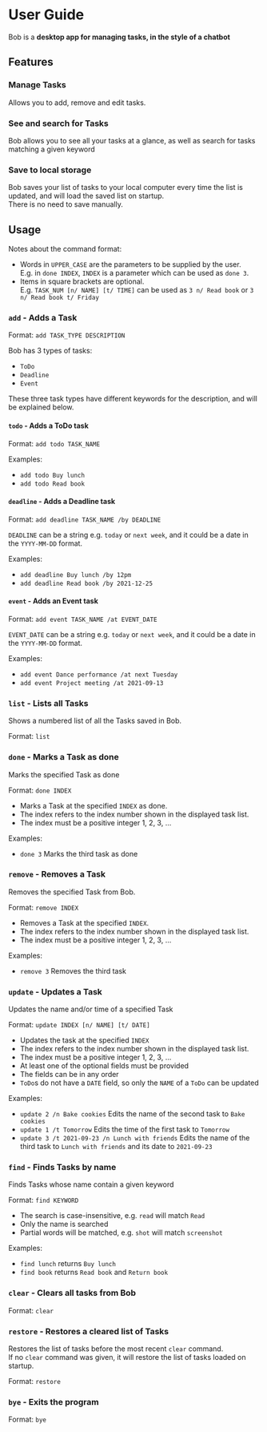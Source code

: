 # User Guide

Bob is a __desktop app for managing tasks, in the style of a chatbot__ 
## Features 

### Manage Tasks

Allows you to add, remove and edit tasks.

### See and search for Tasks

Bob allows you to see all your tasks at a glance, as well as search for tasks matching a given keyword

### Save to local storage

Bob saves your list of tasks to your local computer every time the list is updated, and will load the saved list on startup.  
There is no need to save manually.

## Usage

Notes about the command format:
* Words in `UPPER_CASE` are the parameters to be supplied by the user.   
E.g. in `done INDEX`, `INDEX` is a parameter which can be used as `done 3`.
* Items in square brackets are optional.  
E.g. `TASK_NUM [n/ NAME] [t/ TIME]` can be used as `3 n/ Read book` or `3 n/ Read book t/ Friday`

### `add` - Adds a Task

Format: `add TASK_TYPE DESCRIPTION`

Bob has 3 types of tasks:
* `ToDo`
* `Deadline`
* `Event`

These three task types have different keywords for the description, and will be explained below.

#### `todo` - Adds a ToDo task

Format: `add todo TASK_NAME`

Examples:
* `add todo Buy lunch`
* `add todo Read book`

#### `deadline` - Adds a Deadline task

Format: `add deadline TASK_NAME /by DEADLINE`

`DEADLINE` can be a string e.g. `today` or `next week`, and it could be a date in the `YYYY-MM-DD` format.

Examples:
* `add deadline Buy lunch /by 12pm`
* `add deadline Read book /by 2021-12-25`

#### `event` - Adds an Event task

Format: `add event TASK_NAME /at EVENT_DATE`

`EVENT_DATE` can be a string e.g. `today` or `next week`, and it could be a date in the `YYYY-MM-DD` format.

Examples:
* `add event Dance performance /at next Tuesday`
* `add event Project meeting /at 2021-09-13`

### `list` - Lists all Tasks

Shows a numbered list of all the Tasks saved in Bob.

Format: `list`

### `done` - Marks a Task as done

Marks the specified Task as done

Format: `done INDEX`

* Marks a Task at the specified `INDEX` as done.
* The index refers to the index number shown in the displayed task list.
* The index must be a positive integer 1, 2, 3, …

Examples:
* `done 3` Marks the third task as done

### `remove` - Removes a Task

Removes the specified Task from Bob.

Format: `remove INDEX`

* Removes a Task at the specified `INDEX`.
* The index refers to the index number shown in the displayed task list.
* The index must be a positive integer 1, 2, 3, …

Examples:
* `remove 3` Removes the third task

### `update` - Updates a Task

Updates the name and/or time of a specified Task

Format: `update INDEX [n/ NAME] [t/ DATE]`

* Updates the task at the specified `INDEX`
* The index refers to the index number shown in the displayed task list.
* The index must be a positive integer 1, 2, 3, …
* At least one of the optional fields must be provided
* The fields can be in any order
* `ToDo`s do not have a `DATE` field, so only the `NAME` of a `ToDo` can be updated

Examples:
* `update 2 /n Bake cookies` Edits the name of the second task to `Bake cookies`
* `update 1 /t Tomorrow` Edits the time of the first task to `Tomorrow`
* `update 3 /t 2021-09-23 /n Lunch with friends` Edits the name of the third task to `Lunch with friends` and its date to `2021-09-23`

### `find` - Finds Tasks by name

Finds Tasks whose name contain a given keyword

Format: `find KEYWORD`

* The search is case-insensitive, e.g. `read` will match `Read`
* Only the name is searched
* Partial words will be matched, e.g. `shot` will match `screenshot`

Examples:
* `find lunch` returns `Buy lunch`
* `find book` returns `Read book` and `Return book`

### `clear` - Clears all tasks from Bob

Format: `clear`

### `restore` - Restores a cleared list of Tasks

Restores the list of tasks before the most recent `clear` command.  
If no `clear` command was given, it will restore the list of tasks loaded on startup.

Format: `restore`

### `bye` - Exits the program

Format: `bye`
